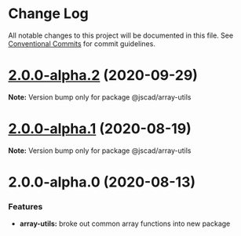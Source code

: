# Change Log

All notable changes to this project will be documented in this file.
See [Conventional Commits](https://conventionalcommits.org) for commit guidelines.

# [2.0.0-alpha.2](https://github.com/jscad/OpenJSCAD.org/compare/@jscad/array-utils@2.0.0-alpha.1...@jscad/array-utils@2.0.0-alpha.2) (2020-09-29)

**Note:** Version bump only for package @jscad/array-utils





# [2.0.0-alpha.1](https://github.com/jscad/OpenJSCAD.org/compare/@jscad/array-utils@2.0.0-alpha.0...@jscad/array-utils@2.0.0-alpha.1) (2020-08-19)

**Note:** Version bump only for package @jscad/array-utils





# 2.0.0-alpha.0 (2020-08-13)

### Features

* **array-utils:** broke out common array functions into new package

